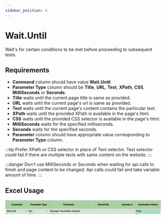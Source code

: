```yaml
---
sidebar_position: 4
---
```


# Wait.Until

Wait's for certain conditions to be met before proceeding to subsequent tests.

## Requirements

- **Command** column should have value **Wait.Until**
- **Parameter Type** column should be **Title**, **URL**, **Text**, **XPath**, **CSS**, **MilliSeconds** or **Seconds**.
- **Title** waits until the current page title is same as provided.
- **URL** waits until the current page's url is same as provided.
- **Text** waits until the current page's content contains the particular text.
- **XPath** waits until the provided XPath is available in the page's html.
- **CSS** waits until the provided CSS selector is available in the page's html.
- **MilliSeconds** waits for the specified milliseconds.
- **Seconds** waits for the specified seconds.
- **Parameter** column should have appropriate value corresponding to **Parameter Type** column.

:::tip
Prefer XPath or CSS selector in place of Text selector. Text selector could fail if there are multiple texts with same content on the website.
:::

:::danger
Don't use MilliSeconds or Seconds when waiting for api calls to finish and page content to be changed. Api calls could fail and take variable amount of time.
:::

## Excel Usage

![Assert.Equals Command Usage](./img/wait_until.png "Assert.Equals")
